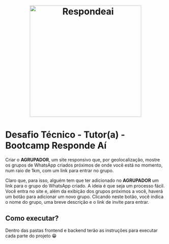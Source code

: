 <h1 align="center">
    <a href="https://www.respondeai.com.br/" target="_blank"> 
        <img alt="Respondeai" title="#Respondeai" src="https://www.respondeai.com.br/assets/spa/ra-logo-f57098ead0477da227b439472376f908570e3caabda8e15c7e0a92252744c070.png" width="350px" />
    </a>
</h1>

# Desafio Técnico - Tutor(a) - Bootcamp Responde Aí

Criar o **AGRUPADOR**, um site responsivo que, por geolocalização, mostre os grupos de WhatsApp criados próximos de onde você está no momento, num raio de 1km, com um link para entrar no grupo.

Claro que, para isso, alguém tem que ter adicionado no **AGRUPADOR** um link para o grupo do WhatsApp criado. A ideia é que seja um processo fácil. Você entra no site e, além da exibição dos grupos próximos a você, haverá um botão para adicionar um novo grupo. Clicando neste botão, você indica o nome do grupo, uma breve descrição e o link de invite para entrar.

## Como executar?

Dentro das pastas frontend e backend terão as instruções para executar cada parte do projeto 😁